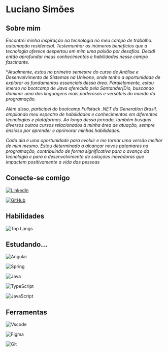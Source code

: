 
# Luciano Simões 

## Sobre mim
*Encontrei minha inspiração na tecnologia no meu campo de trabalho: automação residencial. Testemunhar os inúmeros benefícios que a tecnologia oferece despertou em mim uma paixão por desafios. Decidi então aprofundar meus conhecimentos e habilidades nesse campo fascinante.*

**Atualmente, estou no primeiro semestre do curso de Análise e Desenvolvimento de Sistemas na Univone, onde tenho a oportunidade de explorar os fundamentos essenciais dessa área. Paralelamente, estou imerso no bootcamp de Java oferecido pela Santander|Dio, buscando dominar uma das linguagens mais poderosas e versáteis do mundo da programação.*

*Além disso, participei do bootcamp Fullstack .NET da Generation Brasil, ampliando meu espectro de habilidades e conhecimentos em diferentes tecnologias e plataformas. Ao longo dessa jornada, também busquei diversos outros cursos relacionados à minha área de atuação, sempre ansioso por aprender e aprimorar minhas habilidades.*

*Cada dia é uma oportunidade para evoluir e me tornar uma versão melhor de mim mesmo. Estou determinado a alcançar novos patamares na programação, contribuindo de forma significativa para o avanço da tecnologia e para o desenvolvimento de soluções inovadoras que impactem positivamente a vida das pessoas*



## Conecte-se comigo

[![LinkedIn](https://img.shields.io/badge/LinkedIn-0077B5?style=for-the-badge&logo=linkedin&logoColor=white)](https://www.linkedin.com/in/luciano-simoes10/)

[![GitHub](https://img.shields.io/badge/GitHub-100000?style=for-the-badge&logo=github&logoColor=white)](https://github.com/Luciano1010)



## Habilidades
![Top Langs](https://github-readme-stats-git-masterrstaa-rickstaa.vercel.app/api/top-langs/?username=Luciano1010&bg_color=000&border_color=30A3DC&title_color=E94D5F&text_color=FFF)


## Estudando...

![Angular](https://img.shields.io/badge/Angular-DD0031?style=for-the-badge&logo=angular&logoColor=white)

![Spring](https://img.shields.io/badge/spring-%236DB33F.svg?style=for-the-badge&logo=spring&logoColor=white)

![Java](https://img.shields.io/badge/java-%23ED8B00.svg?style=for-the-badge&logo=openjdk&logoColor=white)

![TypeScript](https://img.shields.io/badge/TypeScript-007ACC?style=for-the-badge&logo=typescript&logoColor=white)

![JavaScript](https://img.shields.io/badge/JavaScript-F7DF1E?style=for-the-badge&logo=javascript&logoColor=black)

## Ferramentas

![Vscode](https://img.shields.io/badge/Vscode-007ACC?style=for-the-badge&logo=visual-studio-code&logoColor=white)

![Figma](https://img.shields.io/badge/Figma-696969?style=for-the-badge&logo=figma&logoColor=figma)

![Git](https://img.shields.io/badge/GIT-E44C30?style=for-the-badge&logo=git&logoColor=white)



